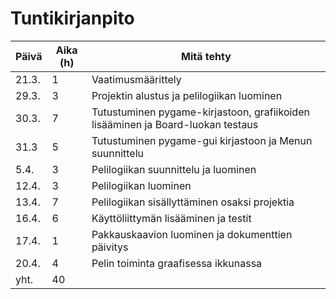 # Tuntikirjanpito

|     Päivä     |   Aika (h)    |   Mitä tehty  |
| ------------- | ------------- | ------------- |
|   21.3.       |       1       | Vaatimusmäärittely|
|   29.3.       |       3       | Projektin alustus ja pelilogiikan luominen |
|   30.3.       |       7       | Tutustuminen pygame-kirjastoon, grafiikoiden lisääminen ja Board-luokan testaus|
|   31.3        |       5       | Tutustuminen pygame-gui kirjastoon ja Menun suunnittelu |
|   5.4.        |       3       | Pelilogiikan suunnittelu ja luominen |
|   12.4.       |       3       | Pelilogiikan luominen |
|   13.4.       |       7       | Pelilogiikan sisällyttäminen osaksi projektia |
|   16.4.       |       6       | Käyttöliittymän lisääminen ja testit |
|   17.4.       |       1       | Pakkauskaavion luominen ja dokumenttien päivitys|
|   20.4.       |       4       | Pelin toiminta graafisessa ikkunassa |
|   yht.        |       40      |               |
